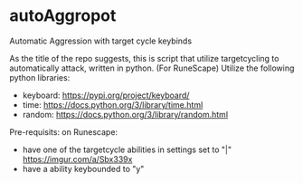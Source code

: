# autoAggropot
Automatic Aggression with target cycle keybinds

As the title of the repo suggests, this is script that utilize targetcycling to automatically attack, written in python. (For RuneScape)
Utilize the following python libraries:
* keyboard: https://pypi.org/project/keyboard/ 
* time: https://docs.python.org/3/library/time.html 
* random: https://docs.python.org/3/library/random.html

Pre-requisits: on Runescape:
* have one of the targetcycle abilities in settings set to "|" https://imgur.com/a/Sbx339x
* have a ability keybounded to "y"

